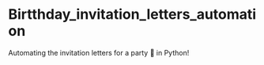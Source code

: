 # Birtthday_invitation_letters_automation
Automating the invitation letters for a party  🎂 in Python! 
